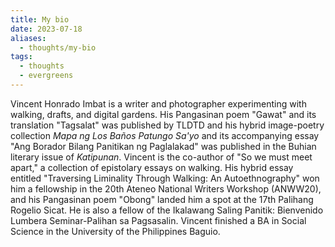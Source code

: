 ```yaml
---
title: My bio
date: 2023-07-18
aliases:
  - thoughts/my-bio
tags:
  - thoughts
  - evergreens
---
```

Vincent Honrado Imbat is a writer and photographer experimenting with walking, drafts, and digital gardens. His Pangasinan poem "Gawat" and its translation "Tagsalat" was published by TLDTD and his hybrid image-poetry collection *Mapa ng Los Baños Patungo Sa'yo* and its accompanying essay "Ang Borador Bilang Panitikan ng Paglalakad" was published in the Buhian literary issue of *Katipunan*. Vincent is the co-author of "So we must meet apart," a collection of epistolary essays on walking. His hybrid essay entitled "Traversing Liminality Through Walking: An Autoethnography" won him a fellowship in the 20th Ateneo National Writers Workshop (ANWW20), and his Pangasinan poem "Obong" landed him a spot at the 17th Palihang Rogelio Sicat. He is also a fellow of the Ikalawang Saling Panitik: Bienvenido Lumbera Seminar-Palihan sa Pagsasalin. Vincent finished a BA in Social Science in the University of the Philippines Baguio.